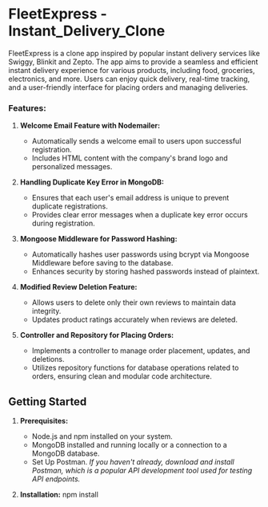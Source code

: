 # FleetExpress - Instant_Delivery_Clone

FleetExpress is a clone app inspired by popular instant delivery services like Swiggy, Blinkit and Zepto. The app aims to provide a seamless and efficient instant delivery experience for various products, including food, groceries, electronics, and more. Users can enjoy quick delivery, real-time tracking, and a user-friendly interface for placing orders and managing deliveries.




### Features:

1. **Welcome Email Feature with Nodemailer:**
   - Automatically sends a welcome email to users upon successful registration.
   - Includes HTML content with the company's brand logo and personalized messages.

2. **Handling Duplicate Key Error in MongoDB:**
   - Ensures that each user's email address is unique to prevent duplicate registrations.
   - Provides clear error messages when a duplicate key error occurs during registration.

3. **Mongoose Middleware for Password Hashing:**
   - Automatically hashes user passwords using bcrypt via Mongoose Middleware before saving to the database.
   - Enhances security by storing hashed passwords instead of plaintext.

4. **Modified Review Deletion Feature:**
   - Allows users to delete only their own reviews to maintain data integrity.
   - Updates product ratings accurately when reviews are deleted.

5. **Controller and Repository for Placing Orders:**
   - Implements a controller to manage order placement, updates, and deletions.
   - Utilizes repository functions for database operations related to orders, ensuring clean and modular code architecture.



## Getting Started

1. **Prerequisites:**
   - Node.js and npm installed on your system.
   - MongoDB installed and running locally or a connection to a MongoDB database.
   - Set Up Postman.
*_If you haven't already, download and install Postman, which is a popular API development tool used for testing API endpoints._*

2. **Installation:**
   npm install
